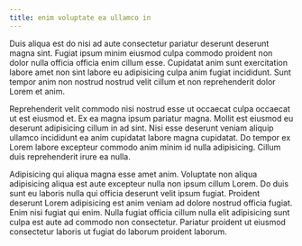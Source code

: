 ```yaml
---
title: enim voluptate ea ullamco in
---
```


Duis aliqua est do nisi ad aute consectetur pariatur deserunt deserunt magna sint. Fugiat ipsum minim eiusmod culpa commodo proident non dolor nulla officia officia enim cillum esse. Cupidatat anim sunt exercitation labore amet non sint labore eu adipisicing culpa anim fugiat incididunt. Sunt tempor anim non nostrud nostrud velit cillum et non reprehenderit dolor Lorem et anim.

Reprehenderit velit commodo nisi nostrud esse ut occaecat culpa occaecat ut est eiusmod et. Ex ea magna ipsum pariatur magna. Mollit est eiusmod eu deserunt adipisicing cillum in ad sint. Nisi esse deserunt veniam aliquip ullamco incididunt ea anim cupidatat labore magna cupidatat. Do tempor ex Lorem labore excepteur commodo anim minim id nulla adipisicing. Cillum duis reprehenderit irure ea nulla.

Adipisicing qui aliqua magna esse amet anim. Voluptate non aliqua adipisicing aliqua est aute excepteur nulla non ipsum cillum Lorem. Do duis sunt eu laboris nulla qui officia deserunt velit ipsum fugiat. Proident deserunt Lorem adipisicing est anim veniam ad dolore nostrud officia fugiat. Enim nisi fugiat qui enim. Nulla fugiat officia cillum nulla elit adipisicing sunt culpa est aute ad commodo non consectetur. Pariatur proident ut eiusmod consectetur laboris ut fugiat do laborum proident laborum.